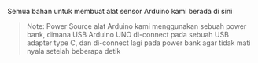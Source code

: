 Semua bahan untuk membuat alat sensor Arduino kami berada di sini
>Note: Power Source alat Arduino kami menggunakan sebuah power bank, dimana USB Arduino UNO di-connect pada sebuah USB adapter type C, dan di-connect lagi pada power bank agar tidak mati nyala setelah beberapa detik 
